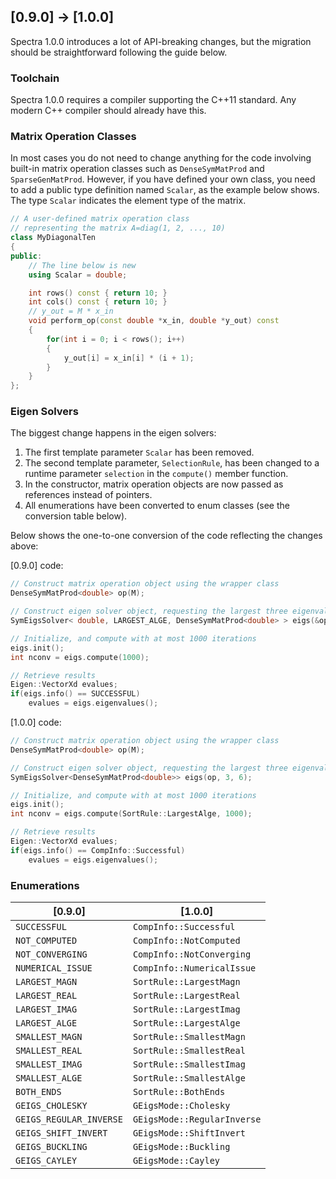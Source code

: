 ## [0.9.0] → [1.0.0]

Spectra 1.0.0 introduces a lot of API-breaking changes, but the migration
should be straightforward following the guide below.

### Toolchain

Spectra 1.0.0 requires a compiler supporting the C++11 standard.
Any modern C++ compiler should already have this.

### Matrix Operation Classes

In most cases you do not need to change anything for the code involving
built-in matrix operation classes such as `DenseSymMatProd` and
`SparseGenMatProd`. However, if you have defined your own class, you
need to add a public type definition named `Scalar`, as the example
below shows. The type `Scalar` indicates the element type of the matrix.

```cpp
// A user-defined matrix operation class
// representing the matrix A=diag(1, 2, ..., 10)
class MyDiagonalTen
{
public:
    // The line below is new
    using Scalar = double;

    int rows() const { return 10; }
    int cols() const { return 10; }
    // y_out = M * x_in
    void perform_op(const double *x_in, double *y_out) const
    {
        for(int i = 0; i < rows(); i++)
        {
            y_out[i] = x_in[i] * (i + 1);
        }
    }
};
```

### Eigen Solvers

The biggest change happens in the eigen solvers:

1. The first template parameter `Scalar` has been removed.
2. The second template parameter, `SelectionRule`, has been changed to
   a runtime parameter `selection` in the `compute()` member function.
3. In the constructor, matrix operation objects are now passed as
   references instead of pointers.
4. All enumerations have been converted to enum classes (see the
   conversion table below).

Below shows the one-to-one conversion of the code reflecting the
changes above:

[0.9.0] code:
```cpp
// Construct matrix operation object using the wrapper class
DenseSymMatProd<double> op(M);

// Construct eigen solver object, requesting the largest three eigenvalues
SymEigsSolver< double, LARGEST_ALGE, DenseSymMatProd<double> > eigs(&op, 3, 6);

// Initialize, and compute with at most 1000 iterations
eigs.init();
int nconv = eigs.compute(1000);

// Retrieve results
Eigen::VectorXd evalues;
if(eigs.info() == SUCCESSFUL)
    evalues = eigs.eigenvalues();
```

[1.0.0] code:
```cpp
// Construct matrix operation object using the wrapper class
DenseSymMatProd<double> op(M);

// Construct eigen solver object, requesting the largest three eigenvalues
SymEigsSolver<DenseSymMatProd<double>> eigs(op, 3, 6);

// Initialize, and compute with at most 1000 iterations
eigs.init();
int nconv = eigs.compute(SortRule::LargestAlge, 1000);

// Retrieve results
Eigen::VectorXd evalues;
if(eigs.info() == CompInfo::Successful)
    evalues = eigs.eigenvalues();
```

### Enumerations

| [0.9.0]                 | [1.0.0]                     |
|-------------------------|-----------------------------|
| `SUCCESSFUL`            | `CompInfo::Successful`      |
| `NOT_COMPUTED`          | `CompInfo::NotComputed`     |
| `NOT_CONVERGING`        | `CompInfo::NotConverging`   |
| `NUMERICAL_ISSUE`       | `CompInfo::NumericalIssue`  |
| `LARGEST_MAGN`          | `SortRule::LargestMagn`     |
| `LARGEST_REAL`          | `SortRule::LargestReal`     |
| `LARGEST_IMAG`          | `SortRule::LargestImag`     |
| `LARGEST_ALGE`          | `SortRule::LargestAlge`     |
| `SMALLEST_MAGN`         | `SortRule::SmallestMagn`    |
| `SMALLEST_REAL`         | `SortRule::SmallestReal`    |
| `SMALLEST_IMAG`         | `SortRule::SmallestImag`    |
| `SMALLEST_ALGE`         | `SortRule::SmallestAlge`    |
| `BOTH_ENDS`             | `SortRule::BothEnds`        |
| `GEIGS_CHOLESKY`        | `GEigsMode::Cholesky`       |
| `GEIGS_REGULAR_INVERSE` | `GEigsMode::RegularInverse` |
| `GEIGS_SHIFT_INVERT`    | `GEigsMode::ShiftInvert`    |
| `GEIGS_BUCKLING`        | `GEigsMode::Buckling`       |
| `GEIGS_CAYLEY`          | `GEigsMode::Cayley`         |
